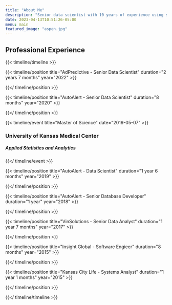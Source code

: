```yaml
---
title: "About Me"
description: "Senior data scientist with 10 years of experience using software development and machine learning lifecycle methodologies to provide automated scalable enterprise product solutions."
date: 2023-04-13T10:51:26-05:00
menu: main
featured_image: "aspen.jpg"
---
```


## Professional Experience

{{< timeline/timeline >}}

  {{< timeline/position
    title="AdPredictive - Senior Data Scientist"
    duration="2 years 7 months"
    year="2022" >}}

  {{</ timeline/position >}}

  {{< timeline/position
    title="AutoAlert - Senior Data Scientist"
    duration="8 months"
    year="2020" >}}

  {{</ timeline/position >}}

  {{< timeline/event
    title="Master of Science"
    date="2019-05-07" >}}
    <h3>University of Kansas Medical Center</h3>
    <h5>Applied Statistics and Analytics</h5>
  {{</ timeline/event >}}

  {{< timeline/position
    title="AutoAlert - Data Scientist"
    duration="1 year 6 months"
    year="2019" >}}

  {{</ timeline/position >}}

  {{< timeline/position
    title="AutoAlert - Senior Database Developer"
    duration="1 year"
    year="2018" >}}

  {{</ timeline/position >}}

  {{< timeline/position
    title="VinSolutions - Senior Data Analyst"
    duration="1 year 7 months"
    year="2017" >}}

  {{</ timeline/position >}}

  {{< timeline/position
    title="Insight Global - Software Engieer"
    duration="8 months"
    year="2015" >}}

  {{</ timeline/position >}}

  {{< timeline/position
    title="Kansas City Life - Systems Analyst"
    duration="1 year 1 months"
    year="2015" >}}

  {{</ timeline/position >}}

{{</ timeline/timeline >}}

